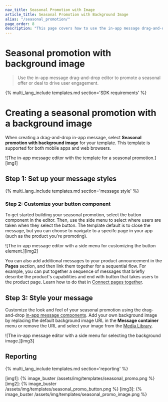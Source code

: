 ```yaml
---
nav_title: Seasonal Promotion with Image
article_title: Seasonal Promotion with Background Image
alias: "/seasonal_promotion/"
page_order: 8
description: "This page covers how to use the in-app message drag-and-drop editor to promote a seasonal offer or deal to drive user engagement."
---
```


# Seasonal promotion with background image

> Use the in-app message drag-and-drop editor to promote a seasonal offer or deal to drive user engagement.

{% multi_lang_include templates.md section='SDK requirements' %}

# Creating a seasonal promotion with a background image

When creating a drag-and-drop in-app message, select **Seasonal promotion with background image** for your template. This template is supported for both mobile apps and web browsers.

![The in-app message editor with the template for a seasonal promotion.][img1]

## Step 1: Set up your message styles

{% multi_lang_include templates.md section='message style' %}

### Step 2: Customize your button component

To get started building your seasonal promotion, select the button component in the editor. Then, use the side menu to select where users are taken when they select the button. The template default is to close the message, but you can choose to navigate to a specifc page in your app (such as the product you're promoting).

![The in-app message editor with a side menu for customizing the button element.][img2]

You can also add additional messages to your product announcement in the **Pages** section, and then link them together for a sequential flow. For example, you can put together a sequence of messages that briefly describe the product's capabilities and end with button that takes users to the product page. Learn how to do that in [Connect pages together]({{site.baseurl}}/user_guide/message_building_by_channel/in-app_messages/drag_and_drop/create/?tab=adding%20pages#step-3a-connect-pages-together).

## Step 3: Style your message

Customize the look and feel of your seasonal promotion using the drag-and-drop [in-app message components][3]. Add your own background image by replacing the default background image URL in the **Message container** menu or remove the URL and select your image from the [Media Library]({{site.baseurl}}/user_guide/engagement_tools/templates_and_media/media_library/).

![The in-app message editor with a side menu for selecting the background image.][img3]

## Reporting

{% multi_lang_include templates.md section='reporting' %}


[img1]: {% image_buster /assets/img/templates/seasonal_promo.png %} 
[img2]: {% image_buster /assets/img/templates/seasonal_promo_button.png %} 
[img3]: {% image_buster /assets/img/templates/seasonal_promo_image.png %} 


[3]: {{site.baseurl}}/user_guide/message_building_by_channel/in-app_messages/drag_and_drop/style_settings/#message-components